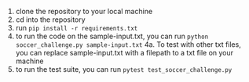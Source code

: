 1. clone the repository to your local machine
2. cd into the repository
3. run `pip install -r requirements.txt`
4. to run the code on the sample-input.txt, you can run `python soccer_challenge.py sample-input.txt`
    4a. To test with other txt files, you can replace sample-input.txt with a filepath to a txt file on your machine
5. to run the test suite, you can run `pytest test_soccer_challenge.py`